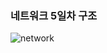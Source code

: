 ### 네트워크 5일차 구조



![network](https://user-images.githubusercontent.com/36683607/74636216-e49ce880-51aa-11ea-95a1-8d9c0b4d55a6.png)




